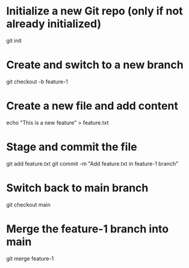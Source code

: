 # Initialize a new Git repo (only if not already initialized)
git init

# Create and switch to a new branch
git checkout -b feature-1

# Create a new file and add content
echo "This is a new feature" > feature.txt

# Stage and commit the file
git add feature.txt
git commit -m "Add feature.txt in feature-1 branch"

# Switch back to main branch
git checkout main

# Merge the feature-1 branch into main
git merge feature-1
